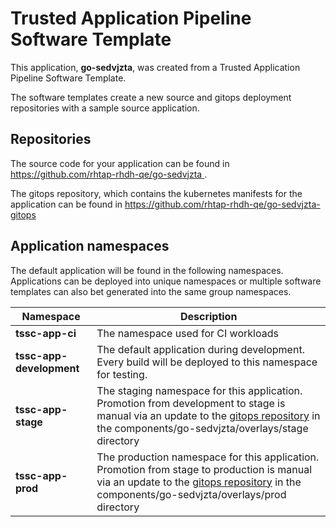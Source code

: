# Trusted Application Pipeline Software Template

This application, **go-sedvjzta**, was created from a Trusted Application Pipeline Software Template.

The software templates create a new source and gitops deployment repositories with a sample source application. 

## Repositories

The source code for your application can be found in [https://github.com/rhtap-rhdh-qe/go-sedvjzta ](https://github.com/rhtap-rhdh-qe/go-sedvjzta ).
 
The gitops repository, which contains the kubernetes manifests for the application can be found in 
[https://github.com/rhtap-rhdh-qe/go-sedvjzta-gitops ](https://github.com/rhtap-rhdh-qe/go-sedvjzta-gitops ) 

## Application namespaces 

The default application will be found in the following namespaces. Applications can be deployed into unique namespaces or multiple software templates can also bet generated into the same group namespaces.  

|  Namespace   |  Description   |  
| -------- | -------- |
| **tssc-app-ci** | The namespace used for CI workloads |
| **tssc-app-development** | The default application during development. Every build will be deployed to this namespace for testing. |
| **tssc-app-stage** | The staging namespace for this application. Promotion from development to stage is manual via an update to the [gitops repository](https://github.com/rhtap-rhdh-qe/go-sedvjzta-gitops ) in the components/go-sedvjzta/overlays/stage directory |
| **tssc-app-prod** | The production namespace for this application. Promotion from stage to production is manual via an update to the [gitops repository](https://github.com/rhtap-rhdh-qe/go-sedvjzta-gitops ) in the components/go-sedvjzta/overlays/prod directory |